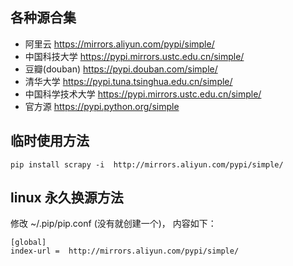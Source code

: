 ## 各种源合集
* 阿里云 https://mirrors.aliyun.com/pypi/simple/ 
* 中国科技大学 https://pypi.mirrors.ustc.edu.cn/simple/ 
* 豆瓣(douban) https://pypi.douban.com/simple/ 
* 清华大学 https://pypi.tuna.tsinghua.edu.cn/simple/ 
* 中国科学技术大学 https://pypi.mirrors.ustc.edu.cn/simple/
* 官方源 https://pypi.python.org/simple

## 临时使用方法

```text
pip install scrapy -i  http://mirrors.aliyun.com/pypi/simple/ 
``` 

##  linux 永久换源方法
修改 ~/.pip/pip.conf (没有就创建一个)， 内容如下：
```text
[global]
index-url =  http://mirrors.aliyun.com/pypi/simple/ 
```